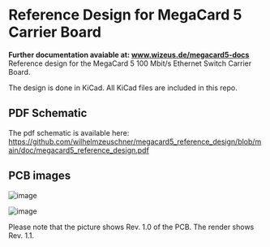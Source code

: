 # Reference Design for MegaCard 5 Carrier Board
**Further documentation avaiable at: www.wizeus.de/megacard5-docs**
Reference design for the MegaCard 5 100 Mbit/s Ethernet Switch Carrier Board.

The design is done in KiCad. All KiCad files are included in this repo.

## PDF Schematic
The pdf schematic is available here: https://github.com/wilhelmzeuschner/megacard5_reference_design/blob/main/doc/megacard5_reference_design.pdf

## PCB images
![image](https://github.com/user-attachments/assets/2555e44e-eeda-456a-81d4-8cd28c38d84d)


![image](https://github.com/user-attachments/assets/2f39ec6e-e2d3-47df-b6e0-745869c6dbc1)

Please note that the picture shows Rev. 1.0 of the PCB. The render shows Rev. 1.1.
